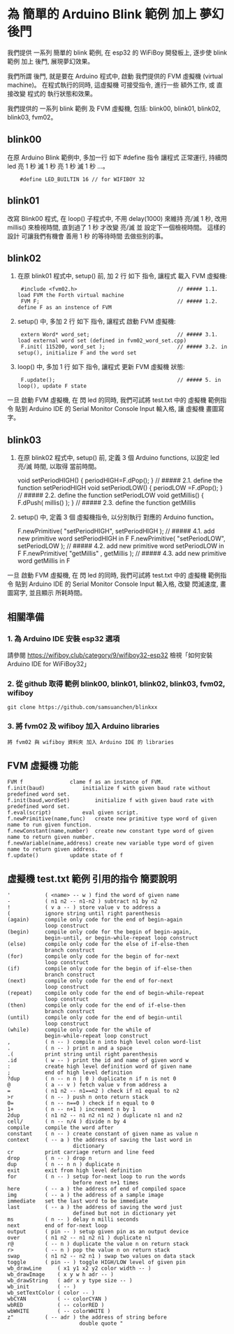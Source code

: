 # 為 簡單的 Arduino Blink 範例 加上 夢幻後門

我們提供 一系列 簡單的 blink 範例, 在 esp32 的 WiFiBoy 開發板上, 逐步使 blink 範例 加上 後門, 展現夢幻效果。

我們所謂 後門, 就是要在 Arduino 程式中, 啟動 我們提供的 FVM 虛擬機 (virtual machine)。 在程式執行的同時, 這虛擬機 可接受指令, 進行一些 額外工作,
或 直接改變 程式的 執行狀態和效果。

我們提供的 一系列 blink 範例 及 FVM 虛擬機, 包括: blink00, blink01, blink02, blink03, fvm02。


## blink00

在原 Arduino Blink 範例中, 多加一行 如下 #define 指令 讓程式 正常運行, 持續閃 led 亮 1 秒 滅 1 秒 亮 1 秒 滅 1 秒 ...。

		#define LED_BUILTIN 16 // for WIFIBOY 32


## blink01

改寫 Blink00 程式, 在 loop() 子程式中, 不用 delay(1000) 來維持 亮/滅 1 秒, 改用 millis() 來檢視時間, 直到過了 1 秒 才改變 亮/滅 並 設定下一個檢視時間。 這樣的設計 可讓我們有機會 善用 1 秒 的等待時間 去做些別的事。

 
## blink02

1. 在原 blink01 程式中, setup() 前, 加 2 行 如下 指令, 讓程式 載入 FVM 虛擬機:

		#include <fvm02.h>                                // ##### 1.1. load FVM the Forth virtual machine
		FVM F;                                            // ##### 1.2. define F as an instence of FVM


2. setup() 中, 多加 2 行 如下 指令, 讓程式 啟動 FVM 虛擬機:

		extern Word* word_set;                            // ##### 3.1. load external word set (defined in fvm02_word_set.cpp)
		F.init( 115200, word_set );                       // ##### 3.2. in setup(), initialize F and the word set


3. loop() 中, 多加 1 行 如下 指令, 讓程式 更新 FVM 虛擬機 狀態:

		F.update();                                       // ##### 5. in loop(), update F state


一旦 啟動 FVM 虛擬機, 在 閃 led 的同時, 我們可試將 test.txt 中的 虛擬機 範例指令 貼到 Arduino IDE 的 Serial Monitor Console Input 輸入格, 讓 虛擬機 畫圖寫字。


## blink03

1. 在原 blink02 程式中, setup() 前, 定義 3 個 Arduino functions, 以設定 led 亮/滅 時間, 以取得 當前時間。

	void setPeriodHIGH() { periodHIGH=F.dPop(); }       // ##### 2.1. define the function setPeriodHIGH
	void setPeriodLOW()  { periodLOW =F.dPop(); }       // ##### 2.2. define the function setPeriodLOW
	void getMillis() { F.dPush( millis() ); }           // ##### 2.3. define the function getMillis


2. setup() 中, 定義 3 個 虛擬機指令, 以分別執行 對應的 Arduino function。

	F.newPrimitive( "setPeriodHIGH", setPeriodHIGH ); // ##### 4.1. add new primitive word setPeriodHIGH in F
	F.newPrimitive( "setPeriodLOW",  setPeriodLOW  ); // ##### 4.2. add new primitive word setPeriodLOW  in F
	F.newPrimitive( "getMillis"   ,  getMillis     ); // ##### 4.3. add new primitive word getMillis     in F
  

一旦 啟動 FVM 虛擬機, 在 閃 led 的同時, 我們可試將 test.txt 中的 虛擬機 範例指令 貼到 Arduino IDE 的
Serial Monitor Console Input 輸入格, 改變 閃滅速度, 畫圖寫字, 並且顯示 所耗時間。


## 相關準備

### 1. 為 Arduino IDE 安裝 esp32 選項

請參閱 https://wifiboy.club/category/9/wifiboy32-esp32 檢視「如何安裝 Arduino IDE for WiFiBoy32」


### 2. 從 github 取得 範例 blink00, blink01, blink02, blink03, fvm02, wifiboy

	git clone https://github.com/samsuanchen/blinkxx

### 3. 將 fvm02 及 wifiboy 加入 Arduino libraries

	將 fvm02 與 wifiboy 資料夾 加入 Arduino IDE 的 libraries

## FVM 虛擬機 功能

	FVM f				clame f as an instance of FVM.
	f.init(baud)			initialize f with given baud rate without predefined word set.
	f.init(baud,wordSet)		initialize f with given baud rate with predefined word set.
	f.eval(script)			eval given script.
	f.newPrimitive(name,func)	create new primitive type word of given name to run given function.
	f.newConstant(name,number)	create new constant type word of given name to return given number.
	f.newVariable(name,address)	create new variable type word of given name to return given address.
	f.update()			update state of f


## 虛擬機 test.txt 範例 引用的指令 簡要說明

	'			( <name> -- w )	find the word of given name
	-			( n1 n2 -- n1-n2 ) subtract n1 by n2
	!			( v a -- ) store value v to address a
	(			ignore string until right parenthesis
	(again)		compile only code for the end of begin-again
				loop construct
	(begin)		compile only code for the begin of begin-again,
				begin-until, or begin-while-repeat loop construct
	(else)		compile only code for the else of if-else-then
				branch construct
	(for)		compile only code for the begin of for-next
				loop construct
	(if)		compile only code for the begin of if-else-then
				branch construct
	(next)		compile only code for the end of for-next
				loop construct
	(repeat)	compile only code for the end of begin-while-repeat 
				loop construct
	(then)		compile only code for the end of if-else-then
				branch construct
	(until)		compile only code for the end of begin-until
				loop construct
	(while)		compile only code for the while of 
				begin-while-repeat loop construct
	,			( n -- ) compile n into high level colon word-list
	.			( n -- ) print n and a space
	.(			print string until right parenthesis
	.id			( w -- ) print the id and name of given word w
	:			create high level definition word of given name
	;			end of high level definition
	?dup		( n -- n n | 0 ) duplicate n if n is not 0
	@			( a -- v ) fetch value v from address a
	=			( n1 n2 -- n1==n2 ) check if n1 equal to n2
	>r			( n -- ) push n onto return stack
	0=			( n -- n==0 ) check if n equal to 0
	1+			( n -- n+1 ) increment n by 1
	2dup		( n1 n2 -- n1 n2 n1 n2 ) duplicate n1 and n2
	cell/		( n -- n/4 ) divide n by 4
	compile		compile the word after
	constant	( n -- ) create constant of given name as value n
	context		( -- a ) the address of saving the last word in 
						 dictionary
	cr			print carriage return and line feed
	drop		( n -- ) drop n
	dup			( n -- n n ) duplicate n
	exit		exit from high level definition
	for			( n -- ) setup for-next loop to run the words
						 before next n+1 times
	here		( -- a ) the address of end of compiled space
	img			( -- a ) the address of a sample image
	immediate	set the last word to be immediate
	last		( -- a ) the address of saving the word just
						 defined but not in dictionary yet
	ms			( n -- ) delay n milli seconds
	next		end of for-next loop
	output		( pin -- ) setup given pin as an output device
	over		( n1 n2 -- n1 n2 n1 ) duplicate n1
	r@			( -- n ) duplicate the value n on return stack 
	r>			( -- n ) pop the value n on return stack
	swap		( n1 n2 -- n2 n1 ) swap two values on data stack
	toggle		( pin -- ) toggle HIGH/LOW level of given pin
	wb_drawLine		( x1 y1 x2 y2 color width -- ) 
	wb_drawImage	( x y w h adr -- )
	wb_drawString	( adr x y type size -- )
	wb_init			( -- )
	wb_setTextColor	( color -- )
	wbCYAN			( -- colorCYAN )
	wbRED			( -- colorRED )
	wbWHITE			( -- colorWHITE )
	z"			( -- adr ) the address of string before
						   double quote "
